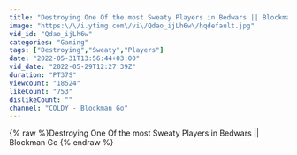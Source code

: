 ```yaml
---
title: "Destroying One Of the most Sweaty Players in Bedwars || Blockman Go"
image: "https:\/\/i.ytimg.com\/vi\/Qdao_ijLh6w\/hqdefault.jpg"
vid_id: "Qdao_ijLh6w"
categories: "Gaming"
tags: ["Destroying","Sweaty","Players"]
date: "2022-05-31T13:56:44+03:00"
vid_date: "2022-05-29T12:27:39Z"
duration: "PT37S"
viewcount: "18524"
likeCount: "753"
dislikeCount: ""
channel: "COLDY - Blockman Go"
---
```

{% raw %}Destroying One Of the most Sweaty Players in Bedwars || Blockman Go {% endraw %}
